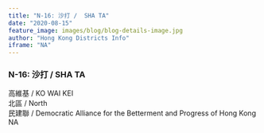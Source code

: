 ```yaml
---
title: "N-16: 沙打 /  SHA TA"
date: "2020-08-15"
feature_image: images/blog/blog-details-image.jpg
author: "Hong Kong Districts Info"
iframe: "NA"
---
```


### N-16: 沙打 /  SHA TA  
高維基 /  KO WAI KEI  
北區 / North  
民建聯 /  Democratic Alliance for the Betterment and Progress of Hong Kong  
NA
